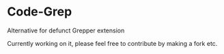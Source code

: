 # Code-Grep
Alternative for defunct Grepper extension


Currently working on it, please feel free to contribute by making a fork etc.
